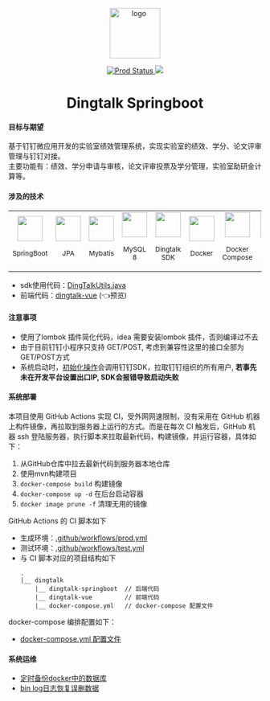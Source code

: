 <p align="center"><img width="100" src="https://i.loli.net/2020/11/12/8pP5y6eHwX1VfLd.png" alt="logo"></p>

<p align="center">
  <a href="https://github.com/zhanyeye/dingtalk-springboot/actions?query=workflow%3AProd">
    <img src="https://github.com/zhanyeye/dingtalk-springboot/workflows/Prod/badge.svg?branch=master" alt="Prod Status">
  </a>
  <a href="https://github.com/zhanyeye/dingtalk-springboot/actions?query=workflow%3ATest">
    <img src="https://github.com/zhanyeye/dingtalk-springboot/workflows/Test/badge.svg?branch=test">
  </a>
</p>

<h1 align="center">Dingtalk Springboot</h1>

#### 目标与期望

基于钉钉微应用开发的实验室绩效管理系统，实现实验室的绩效、学分、论文评审管理与钉钉对接。  
主要功能有：绩效、学分申请与审核，论文评审投票及学分管理，实验室助研金计算等。

#### 涉及的技术

<table>
  <tbody>
    <tr>
      <td align="center" valign="middle">
        <a href="https://spring.io/projects/spring-boot" target="_blank">
          <img width="50px" src="https://spring.io/images/spring-initializr-4291cc0115eb104348717b82161a81de.svg">
        </a>
        <p>
          <sub>SpringBoot</sub>
        </p>
      </td>
      <td align="center" valign="middle">
        <a href="https://spring.io/projects/spring-data-jpa#overview" target="_blank">
          <img width="50px" src="https://i.loli.net/2020/11/13/pR8OtwsSacyuDU7.png">
        </a>
        <p>
          <sub>JPA</sub>
        </p>
      </td>
      <td align="center" valign="middle">
        <a href="https://mybatis.org/mybatis-3/" target="_blank">
          <img width="50px" src="https://i.loli.net/2021/01/06/lSeIVLagyb4TFWN.png">
        </a>
        <p>
          <sub>Mybatis</sub>
        </p>
      </td>
      <td align="center" valign="middle">
        <a href="https://dev.mysql.com/downloads/mysql/">
          <img width="50px" src="https://i.loli.net/2020/11/13/GQE3xMAbWd72hVc.png">
        </a>
        <p>
          <sub>MySQL 8</sub>
        </p>
      </td>
      <td align="center" valign="middle">
        <a href="https://ding-doc.dingtalk.com/doc#/faquestions/vzbp02" target="_blank">
          <img width="50px" src="https://i.loli.net/2020/11/13/DVpc9nF2JToQyHg.png">
        </a>
        <p>
          <sub>Dingtalk SDK</sub>
        </p>
      </td>
      <td align="center" valign="middle">
        <a href="https://docs.docker.com/" target="_blank">
          <img width="50px" src="https://i.loli.net/2020/11/13/27eyNzt698aoilM.png">
        </a>
        <p>
          <sub>Docker</sub>
        </p>
      </td>
      <td align="center" valign="middle">
        <a href="https://docs.docker.com/compose/" target="_blank">
          <img width="50px" src="https://i.loli.net/2020/11/13/TcewOXGMWHLiNtE.jpg">
        </a>
        <p>
          <sub>Docker Compose</sub>
        </p>
      </td>
      <td align="center" valign="middle">
        <a href="https://github.com/features/actions" target="_blank">
          <img width="50px" src="https://i.loli.net/2021/01/06/EcsNSzQZl2TPyB6.png">
        </a>
        <p>
          <sub>Github Actions</sub>
        </p>
      </td>
    </tr>
  </tbody>
</table>

+ sdk使用代码：[DingTalkUtils.java](https://github.com/zhanyeye/dingtalk-springboot/blob/master/src/main/java/com/softeng/dingtalk/component/DingTalkUtils.java)
+ 前端代码：[dingtalk-vue](https://github.com/zhanyeye/dingtalk-vue) (👈预览)



#### 注意事项

+ 使用了lombok 插件简化代码，idea 需要安装lombok 插件，否则编译过不去
+ 由于目前钉钉小程序只支持 GET/POST, 考虑到兼容性这里的接口全部为GET/POST方式
+ 系统启动时，[初始化操作](https://github.com/zhanyeye/dingtalk-springboot/blob/9e302075e2e8d55eb3736162066bf4bf203232c9/src/main/java/com/softeng/dingtalk/service/InitSys.java#L20)会调用钉钉SDK，拉取钉钉组织的所有用户, **若事先未在开发平台设置出口IP, SDK会报错导致启动失败**


#### 系统部署
本项目使用 GitHub Actions 实现 CI，受外网网速限制，没有采用在 GitHub 机器上构件镜像，再拉取到服务器上运行的方式。而是在每次 CI 触发后，GitHub 机器 ssh 登陆服务器，执行脚本来拉取最新代码，构建镜像，并运行容器，具体如下：

1. 从GitHub仓库中拉去最新代码到服务器本地仓库
2. 使用mvn构建项目
3. `docker-compose build` 构建镜像
4. `docker-compose up -d` 在后台启动容器
5. `docker image prune -f` 清理无用的镜像 
   
GitHub Actions 的 CI 脚本如下
+ 生成环境：[.github/workflows/prod.yml](https://github.com/zhanyeye/dingtalk-springboot/blob/master/.github/workflows/prod.yml)  
+ 测试环境：[.github/workflows/test.yml](https://github.com/zhanyeye/dingtalk-springboot/blob/master/.github/workflows/test.yml)  
+ 与 CI 脚本对应的项目结构如下
  ```
  .
  |__ dingtalk
      |__ dingtalk-springboot  // 后端代码
      |__ dingtalk-vue         // 前端代码
      |__ docker-compose.yml   // docker-compose 配置文件
  ```

docker-compose 编排配置如下： 
+ [docker-compose.yml 配置文件](https://github.com/zhanyeye/dingtalk-springboot/wiki/docker_compose.yml)

#### 系统运维
+ [定时备份docker中的数据库](https://www.yuque.com/zhanyeye/devops/gii4pk)
+ [bin log日志恢复误删数据](https://www.cnblogs.com/dslx/p/11578972.html)

